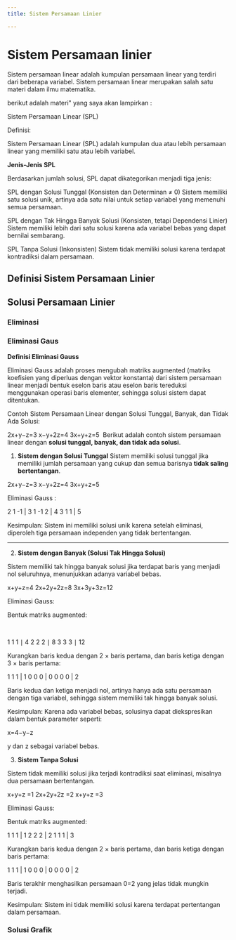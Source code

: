 ```yaml
---
title: Sistem Persamaan Linier

---
```



# Sistem Persamaan linier

Sistem persamaan linear adalah kumpulan persamaan linear yang terdiri dari beberapa variabel. Sistem persamaan linear merupakan salah satu materi dalam ilmu matematika. 

berikut adalah materi" yang saya akan lampirkan :

Sistem Persamaan Linear (SPL)

Definisi:

Sistem Persamaan Linear (SPL) adalah kumpulan dua atau lebih persamaan linear yang memiliki satu atau lebih variabel.

**Jenis-Jenis SPL**

Berdasarkan jumlah solusi, SPL dapat dikategorikan menjadi tiga jenis:

SPL dengan Solusi Tunggal (Konsisten dan Determinan ≠ 0)
Sistem memiliki satu solusi unik, artinya ada satu nilai untuk setiap variabel yang memenuhi semua persamaan.

SPL dengan Tak Hingga Banyak Solusi (Konsisten, tetapi Dependensi Linier)
Sistem memiliki lebih dari satu solusi karena ada variabel bebas yang dapat bernilai sembarang.

SPL Tanpa Solusi (Inkonsisten)
Sistem tidak memiliki solusi karena terdapat kontradiksi dalam persamaan.




## Definisi Sistem Persamaan Linier

## Solusi Persamaan Linier

### Eliminasi

### Eliminasi Gaus
**Definisi Eliminasi Gauss**

Eliminasi Gauss adalah proses mengubah matriks augmented (matriks koefisien yang diperluas dengan vektor konstanta) dari sistem persamaan linear menjadi bentuk eselon baris atau eselon baris tereduksi menggunakan operasi baris elementer, sehingga solusi sistem dapat ditentukan.

Contoh Sistem Persamaan Linear dengan Solusi Tunggal, Banyak, dan Tidak Ada Solusi:


2x+y−z=3
x−y+2z=4
3x+y+z=5
​
Berikut adalah contoh sistem persamaan linear dengan **solusi tunggal, banyak, dan tidak ada solusi**.



1. **Sistem dengan Solusi Tunggal**
Sistem memiliki solusi tunggal jika memiliki jumlah persamaan yang cukup dan semua barisnya **tidak saling bertentangan**.

2x+y−z=3
x−y+2z=4
3x+y+z=5



Eliminasi Gauss :

2 1 -1 | 3
1 -1 2 | 4
3 1 1  | 5


Kesimpulan: Sistem ini memiliki solusi unik karena setelah eliminasi, diperoleh tiga persamaan independen yang tidak bertentangan.

---

2. **Sistem dengan Banyak (Solusi Tak Hingga Solusi)**

Sistem memiliki tak hingga banyak solusi jika terdapat baris yang menjadi nol seluruhnya, menunjukkan adanya variabel bebas.

x+y+z=4
2x+2y+2z=8
3x+3y+3z=12
​​
 


Eliminasi Gauss:

Bentuk matriks augmented:

​
  
1 1 1 ∣ 4
2 2 2 ∣ 8
3 3 3 ∣ 12
​


Kurangkan baris kedua dengan 2 × baris pertama, dan baris ketiga dengan 3 × baris pertama:

1 1 1 | 1
0 0 0 | 0
0 0 0 | 2

Baris kedua dan ketiga menjadi nol, artinya hanya ada satu persamaan dengan tiga variabel, sehingga sistem memiliki tak hingga banyak solusi.

 Kesimpulan: Karena ada variabel bebas, solusinya dapat diekspresikan dalam bentuk parameter seperti:


x=4−y−z 

 y dan z sebagai variabel bebas.



 3. **Sistem Tanpa Solusi**
 
Sistem tidak memiliki solusi jika terjadi kontradiksi saat eliminasi, misalnya dua persamaan bertentangan.

x+y+z     =1
2x+2y+2z  =2
x+y+z     =3
​
  ​


Eliminasi Gauss:

Bentuk matriks augmented:


1  1  1  | 1 
2  2  2  | 2 
1  1  1  | 3


Kurangkan baris kedua dengan 2 × baris pertama, dan baris ketiga dengan baris pertama:



1  1  1  | 1 
0  0  0  | 0 
0  0  0  | 2



Baris terakhir menghasilkan persamaan 0=2 yang jelas tidak mungkin terjadi.

 Kesimpulan: Sistem ini tidak memiliki solusi karena terdapat pertentangan dalam persamaan.



### Solusi Grafik